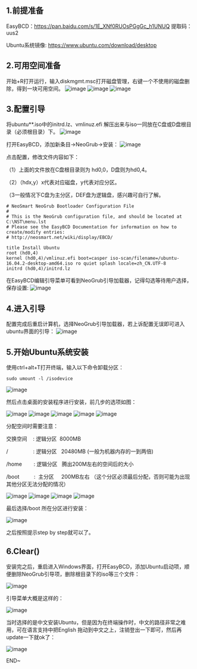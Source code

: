 ## 1.前提准备

EasyBCD：https://pan.baidu.com/s/1E_XNf0RUOsPGgGc_h1UNUQ 提取码：uus2 

Ubuntu系统镜像: https://www.ubuntu.com/download/desktop

## 2.可用空间准备

开始+R打开运行，输入diskmgmt.msc打开磁盘管理，右键一个不使用的磁盘删除，得到一块可用空间。
![image](https://github.com/kebiao/deeplearning/blob/master/screenshots/win_linux_install/1.png)
![image](https://github.com/kebiao/deeplearning/blob/master/screenshots/win_linux_install/2.png)
![image](https://github.com/kebiao/deeplearning/blob/master/screenshots/win_linux_install/3.png)

## 3.配置引导

将ubuntu**.iso中的initrd.lz、vmlinuz.efi 解压出来与iso一同放在C盘或D盘根目录（必须根目录）下。
![image](https://github.com/kebiao/deeplearning/blob/master/screenshots/win_linux_install/4.png)

打开EasyBCD，添加新条目->NeoGrub->安装：
![image](https://github.com/kebiao/deeplearning/blob/master/screenshots/win_linux_install/5.png)

点击配置，修改文件内容如下：

（1）上面的文件放在C盘根目录则为 hd0,0，D盘则为hd0,4。

（2）（hdx,y）x代表对应磁盘，y代表对应分区。

（3一般情况下C盘为主分区，DEF盘为逻辑盘，感兴趣可自行了解。


    # NeoSmart NeoGrub Bootloader Configuration File
    #
    # This is the NeoGrub configuration file, and should be located at C:\NST\menu.lst
    # Please see the EasyBCD Documentation for information on how to create/modify entries:
    # http://neosmart.net/wiki/display/EBCD/

    title Install Ubuntu 
    root (hd0,4) 
    kernel (hd0,4)/vmlinuz.efi boot=casper iso-scan/filename=/ubuntu-16.04.2-desktop-amd64.iso ro quiet splash locale=zh_CN.UTF-8 
    initrd (hd0,4)/initrd.lz

在EasyBCD编辑引导菜单可看到NeoGrub引导加载器，记得勾选等待用户选择，保存设置:
![image](https://github.com/kebiao/deeplearning/blob/master/screenshots/win_linux_install/6.png)

## 4.进入引导

配置完成后重启计算机，选择NeoGrub引导加载器，若上诉配置无误即可进入ubuntu界面的引导：
![image](https://github.com/kebiao/deeplearning/blob/master/screenshots/win_linux_install/7.png)

## 5.开始Ubuntu系统安装

使用ctrl+alt+T打开终端，输入以下命令卸载分区：

    sudo umount -l /isodevice

![image](https://github.com/kebiao/deeplearning/blob/master/screenshots/win_linux_install/8.png)

然后点击桌面的安装程序进行安装，前几步的选项如图：

![image](https://github.com/kebiao/deeplearning/blob/master/screenshots/win_linux_install/9.png)
![image](https://github.com/kebiao/deeplearning/blob/master/screenshots/win_linux_install/10.png)
![image](https://github.com/kebiao/deeplearning/blob/master/screenshots/win_linux_install/11.png)
![image](https://github.com/kebiao/deeplearning/blob/master/screenshots/win_linux_install/12.png)
![image](https://github.com/kebiao/deeplearning/blob/master/screenshots/win_linux_install/13.png)

分配空间时需要注意：

交换空间    : 逻辑分区  8000MB

/                 : 逻辑分区   20480MB (一般为机器内存的一到两倍)

/home        : 逻辑分区   腾出200M左右的空间后的大小

/boot          :  主分区     200MB左右 （这个分区必须最后分配，否则可能为出现其他分区无法分配的情况）

![image](https://github.com/kebiao/deeplearning/blob/master/screenshots/win_linux_install/14.png)
![image](https://github.com/kebiao/deeplearning/blob/master/screenshots/win_linux_install/15.png)
![image](https://github.com/kebiao/deeplearning/blob/master/screenshots/win_linux_install/16.png)
![image](https://github.com/kebiao/deeplearning/blob/master/screenshots/win_linux_install/17.png)

最后选择/boot 所在分区进行安装：

![image](https://github.com/kebiao/deeplearning/blob/master/screenshots/win_linux_install/18.png)

之后按照提示step by step就可以了。


## 6.Clear()

安装完之后，重启进入Windows界面，打开EasyBCD，添加Ubuntu启动项，顺便删除NeoGrub引导项，删除根目录下的iso等三个文件：

![image](https://github.com/kebiao/deeplearning/blob/master/screenshots/win_linux_install/19.png)

引导菜单大概是这样的：

![image](https://github.com/kebiao/deeplearning/blob/master/screenshots/win_linux_install/20.png)

当时选择的是中文安装Ubuntu，但是因为在终端操作时，中文的路径非常之难用，可在语言支持中把English 拖动到中文之上，注销登出一下即可，然后再update一下就ok了：

![image](https://github.com/kebiao/deeplearning/blob/master/screenshots/win_linux_install/21.png)

END~
